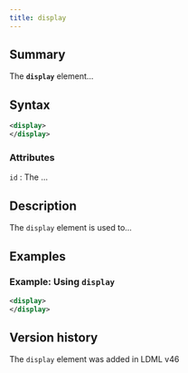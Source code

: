 ```yaml
---
title: display
---
```


## Summary

The **`display`** element…

## Syntax

```xml
<display>
</display>
```

### Attributes

`id`
:   The …

## Description

The `display` element is used to…

## Examples

### Example: Using `display`

```xml
<display>
</display>
```

## Version history

The `display` element was added in LDML v46

<!-- ## See also

- … -->
